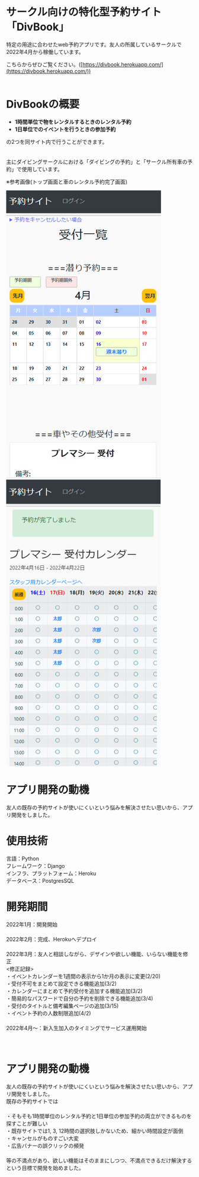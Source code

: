 # サークル向けの特化型予約サイト「DivBook」

特定の用途に合わせたweb予約アプリです。友人の所属しているサークルで2022年4月から稼働しています。

こちらからぜひご覧ください。([https://divbook.herokuapp.com/](https://divbook.herokuapp.com/))  
　  

# DivBookの概要

- **1時間単位で物をレンタルするときのレンタル予約**
- **1日単位でのイベントを行うときの参加予約**

の2つを同サイト内で行うことができます。  
　  

主にダイビングサークルにおける「ダイビングの予約」と「サークル所有車の予約」で使用しています。

※参考画像(トップ画面と車のレンタル予約完了画面)

![test_img1](img/img1.png)
![test_img2](img/img2.png)


# アプリ開発の動機

友人の既存の予約サイトが使いにくいという悩みを解決させたい思いから、アプリ開発をしました。  

# 使用技術

言語：Python  
フレームワーク：Django  
インフラ、プラットフォーム：Heroku  
データベース：PostgresSQL  


# 開発期間

2022年1月：開発開始  
　  
2022年2月：完成、Herokuへデプロイ  
　  
2022年3月：友人と相談しながら、デザインや欲しい機能、いらない機能を修正  
  <修正記録>  
  ・イベントカレンダーを1週間の表示から1か月の表示に変更(2/20)  
  ・受付不可をまとめて設定できる機能追加(3/2)  
  ・カレンダーにまとめて予約受付を追加する機能追加(3/2)  
  ・簡易的なパスワードで自分の予約を削除できる機能追加(3/4)  
  ・受付のタイトルと備考編集ページの追加(3/15)  
  ・イベント予約の人数制限追加(4/2)  
  　  
2022年4月～：新入生加入のタイミングでサービス運用開始  
　  
　  

# アプリ開発の動機  
友人の既存の予約サイトが使いにくいという悩みを解決させたい思いから、アプリ開発をしました。  
既存の予約サイトでは  
　  
・そもそも1時間単位のレンタル予約と1日単位の参加予約の両立ができるものを探すことが難しい  
・既存サイトでは1, 3, 12時間の選択肢しかないため、細かい時間設定が面倒  
・キャンセルがものすごい大変  
・広告バナーの誤クリックの頻発  
　  
等の不満点があり、欲しい機能はそのままにしつつ、不満点できるだけ解決するという目標で開発を始めました。